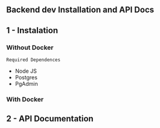 ## Backend dev Installation and API Docs

## 1 - Instalation

### Without Docker
    Required Dependences
- Node JS
- Postgres
- PgAdmin

### With Docker

## 2 - API Documentation   